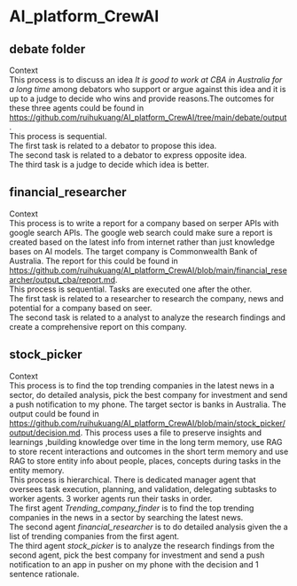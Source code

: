 # AI_platform_CrewAI   

## debate folder  
Context    
This process is to discuss an idea *It is good to work at CBA in Australia for a long time* among debators who support or argue against this idea and it is up to a judge to decide who wins and provide reasons.The outcomes for these three agents could be found in https://github.com/ruihukuang/AI_platform_CrewAI/tree/main/debate/output.    
This process is sequential.  
The first task is related to a debator to propose this idea.  
The second task is related to a debator to express opposite idea.  
The third task is a judge to decide which idea is better.    

## financial_researcher  
Context  
This process is to write a report for a company based on serper APIs with google search APIs. The google web search could make sure a report is created based on the latest info from internet rather than just knowledge bases on AI models. The target company is Commonwealth Bank of Australia. The report for this could be found in https://github.com/ruihukuang/AI_platform_CrewAI/blob/main/financial_researcher/output_cba/report.md.  
This process is sequential. Tasks are executed one after the other.  
The first task is related to a researcher to research the company, news and potential for a company based on seer.   
The second task is related to a analyst to analyze the research findings and create a comprehensive report on this company.  

## stock_picker   
Context    
This process is to find the top trending companies in the latest news in a sector, do detailed analysis, pick the best company for investment and send a push notification to my phone. The target sector is banks in Australia. The output could be found in https://github.com/ruihukuang/AI_platform_CrewAI/blob/main/stock_picker/output/decision.md. This process uses a file to preserve insights and learnings ,building knowledge over time in the long term memory, use RAG to store recent interactions and outcomes in the short term memory and use RAG to store entity info about people, places, concepts during tasks in the entity memory.  
This process is hierarchical. There is dedicated manager agent that oversees task execution, planning, and validation, delegating subtasks to worker agents. 3 worker agents run their tasks in order.    
The first agent *Trending_company_finder* is to find the top trending companies in the news in a sector by searching the latest news.   
The second agent *financial_researcher* is to do detailed analysis given the a list of trending companies from the first agent.   
The third agent *stock_picker* is to analyze the research findings from the second agent, pick the best company for investment and send a push notification to an app in pusher on my phone with the decision and 1 sentence rationale.  






